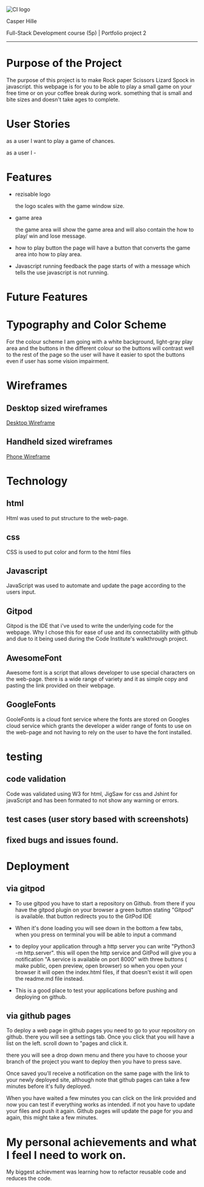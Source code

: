 ![CI logo](https://codeinstitute.s3.amazonaws.com/fullstack/ci_logo_small.png)

Casper Hille

Full-Stack Development course (5p) | Portfolio project 2
***

# Purpose of the Project

The purpose of this project is to make Rock paper Scissors Lizard Spock in javascript.
this webpage is for you to be able to play a small game on your free time or on your coffee break during work. something that is small and bite sizes and doesn't take ages to complete.

# User Stories

as a user I want to play a game of chances.

as a user I -

# Features

   * rezisable logo

      the logo scales with the game window size.

   * game area

      the game area will show the game area and will also contain the how to play/ win and lose message.

   * how to play button
      the page will have a button that converts the game area into how to play area.

   * Javascript running feedback
      the page starts of with a message which tells the use javascript is not running.
      
# Future Features

# Typography and Color Scheme

   For the colour scheme I am going with a white background, light-gray play area and the buttons in the different colour so the buttons will contrast well to the rest of the page so the user will have it easier to spot the buttons even if user has some vision impairment.

# Wireframes

   ## Desktop sized wireframes
   [Desktop Wireframe](./docs/wireframes/dekstop-wireframe.jpg)
   ## Handheld sized wireframes
   [Phone Wireframe](./docs/wireframes/phone-wireframe.jpg)
# Technology
## html
   Html was used to put structure to the web-page.
## css
   CSS is used to put color and form to the html files
## Javascript 
   JavaScript was used to automate and update the page according to the users input.
## Gitpod
   Gitpod is the IDE that i've used to write the underlying code for the webpage.
   Why I chose this for ease of use and its connectability with github and due to it being used during the Code Institute's walkthrough project.
## AwesomeFont
   Awesome font is a script that allows developer to use special characters on the web-page. there is a wide range of variety and it as simple copy and pasting the link provided on their webpage.

## GoogleFonts
   GooleFonts is a cloud font service where the fonts are stored on Googles cloud service which grants the developer a wider range of fonts to use on the web-page and not having to rely on the user to have the font installed.

# testing

   ## code validation
   
   Code was validated using W3 for html, JigSaw for css and Jshint for javaScript and has been formated to not show any warning or errors.
   
   ## test cases (user story based with screenshots)

## fixed bugs and issues found.

# Deployment
   ## via gitpod
 
   * To use gitpod you have to start a repository on Github. 
   from there if you have the gitpod plugin on your browser a green button stating "Gitpod" is available. that button redirects you to the GitPod IDE
   
   * When it's done loading you will see down in the bottom a few tabs, when you press on terminal you will be able to input a command 
   
   * to deploy your application through a http server you can write "Python3 -m http.server". this will open the http service and GitPod will give you a notification "A service is available on port 8000" with three buttons ( make public, open preview, open browser) so when you open your browser it will open the  index.html files, if that doesn't exist it will open the readme.md file instead.
 
   * This is a good place to test your applications before pushing and deploying on github.

 
   ## via github pages
 
   To deploy a web page in github pages you need to go to your repository on github. there you will see a settings tab. Once you click that you will have a list on the left. scroll down to "pages and click it.
 
   there you will see a drop down menu and there you have to choose your branch of the project you want to deploy then you have to press save.
 
   Once saved you'll receive a notification on the same page with the link to your newly deployed site, although note that github pages can take a few minutes before it's fully deployed.
 
   When you have waited a few minutes you can click on the link provided and now you can test if everything works as intended. if not you have to update your files and push it again. Github pages will update the page for you and again, this might take a few minutes.

# My personal achievements and what I feel I need to work on.

   My biggest achievment was learning how to refactor reusable code and reduces the code.

   
